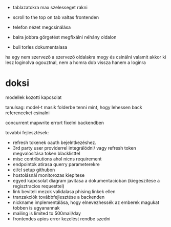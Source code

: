 - tablazatokra max szelesseget rakni
- scroll to the top on tab valtas frontenden
- telefon nézet megcsinálása
- balra jobbra görgetést megfixálni néhány oldalon

- buli torles dokumentalasa


ha egy nem szervező a szervező oldalakra megy és csinálni valamit akkor ki lesz loginolva
ogouztnal, nem a homra dob vissza hanem a loginra

# doksi
modellek kozotti kapcsolat

tanulsag: model-t masik folderbe tenni mint, hogy lehessen back referenceket csinalni

concurrent mapwrite errort fixelni backendben





tovabbi fejlesztések:
- refresh tokenek oauth bejelntkezéshez.
- 3rd party user providerrel integrálódni/ vagy refresh token megvalósítása token blacklisttel
- misc contributions ahol nicns requirement
- endpointok atirasa querry parameterekre
- ci/cl setup githubon
- hostolásnál monitorozas kiepitese
- egyed kapcsolat diagram javitasa a dokumentacioban (kiegeszitese a regisztracios requesttel)
- link beviteli mezok validalasa phising linkek ellen
- tranzakciók továbbfejlesztése a backenden
- nickname implementálása, hogy elnevezhessék az emberek magukat tobben is ugyanannak
- mailing is limited to 500mail/day
- frontendes apios error kezelést rendbe szedni
